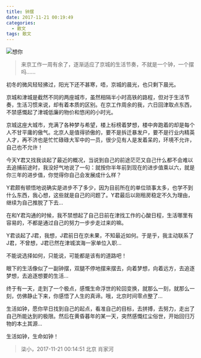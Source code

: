 ```yaml
---
title: 钟摆
date: 2017-11-21 00:19:49
categories:
  - 散文
tags: 散文
---
```


![想你](/imgs/1511194755397.jpg)

> 来京工作一周有余了，逐渐适应了京城的生活节奏，不就是一个钟，一个摆吗……

初冬的微风轻轻拂过，阳光下还不甚寒，唔，京城的晨光，也只剩下晨光。

京城和津城是截然不同的两座城市，虽然相隔半小时高铁的路程，但对于生活节奏，生活习惯来说，却有着本质的区别。在京工作周余的我，六日回津取点东西，不禁感慨起了津城低廉的物价和悠闲的小时光。

京城这座大城市，充满了各种梦与希望，楼上标榜着梦想，楼中奔跑着的却是每个人不甘平庸的傲气。北京人是值得骄傲的，要不是拆迁暴发户，要不是行业内精英人才，再不济也是忙忙碌碌大军中的一员，很少见有人是发着呆的，环境不允许，自己也不允许！

今天Y君又找我谈起了最近的概况，当说到自己的前途茫茫又自己什么都不会难以去追捕前途时，我没好气地说了一句：就按你半年前到现在的进步值乘以六，就是你三年的进步值，你觉得你自己会发展成什么样？

Y君颇有顿悟地说确实是进步不了多少，因为目前所在的单位琐事太多，也学不到什么东西，我心想，这些就是自己的问题了。Y君最后以刚租房稳定不久为理由，继续为自己推脱了下去…

在和Y君沟通的时候，我不禁想起了自己日前在津找工作的心酸日程，生活哪里有容易的，不都是通过自己的努力一步步走过来的嘛。

Y君谈起了J君，我想，J君前日在京未果，不知最近如何。于是乎，我主动联系了J君，不曾想，J君已然在津城滨海一家单位入职…

不能说选择如何，只能说，可能都是该有的道路吧！

眼下的生活像似了一副钟摆，双腿不停地摆来摆去，向着梦想，向着远方，去追逐梦想，去追逐想要的生活…

终于有一天，走到了一个极点，感慨生命浮世的轮回变换，就那么一刻，就那么一刻，仿佛静止下来，你感悟了人生的真谛。哦，北京时间零点整了…

生活如钟，愿你早日找到自己的起点，看准自己的目标，去拼搏，去努力，走出了自己所能达到的极限。然后在黄昏暮年的某一天，突然感慨红尘俗世，开始回归万物的本土其源…

生活如钟，生命如钟！

> 柒小，2017-11-21 00:14:51 北京 肖家河